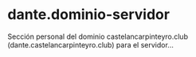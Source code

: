 # dante.dominio-servidor
Sección personal del dominio castelancarpinteyro.club (dante.castelancarpinteyro.club) para el servidor...
